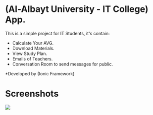 # (Al-Albayt University - IT College) App.

This is a simple project for IT Students, it's contain:

- Calculate Your AVG.
- Download Materials.
- View Study Plan.
- Emails of Teachers.
- Conversation Room to send messages for public.

*Developed by (Ionic Framework)

# Screenshots

<img src="#"></img>

